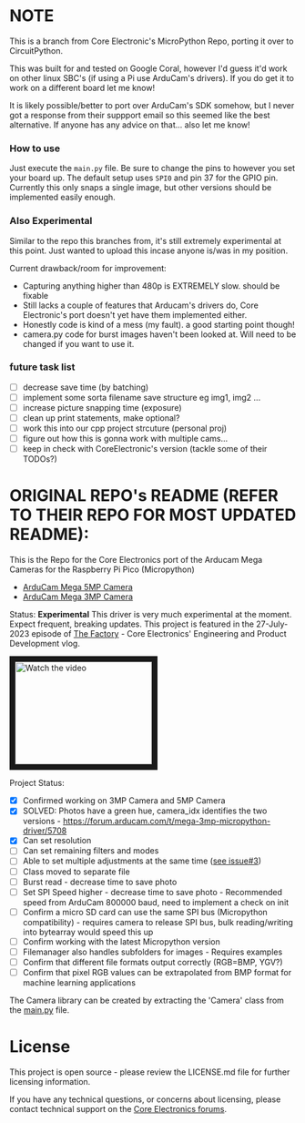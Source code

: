 # NOTE
This is a branch from Core Electronic's MicroPython Repo, porting it over to CircuitPython. 

This was built for and tested on Google Coral, however I'd guess it'd work on other linux SBC's (if using a Pi use ArduCam's drivers). If you do get it to work on a different board let me know! 

It is likely possible/better to port over ArduCam's SDK somehow, but I never got a response from their suppport email so this seemed like the best alternative. If anyone has any advice on that... also let me know!

### How to use
Just execute the `main.py` file. Be sure to change the pins to however you set your board up. The default setup uses `SPI0` and pin 37 for the GPIO pin. Currently this only snaps a single image, but other versions should be implemented easily enough.

### Also Experimental
Similar to the repo this branches from, it's still extremely experimental at this point. Just wanted to upload this incase anyone is/was in my position.

Current drawback/room for improvement:
- Capturing anything higher than 480p is EXTREMELY slow. should be fixable
- Still lacks a couple of features that Arducam's drivers do, Core Electronic's port doesn't yet have them implemented either.
- Honestly code is kind of a mess (my fault). a good starting point though!
- camera.py code for burst images haven't been looked at. Will need to be changed if you want to use it.

### future task list
- [ ] decrease save time (by batching)
- [ ] implement some sorta filename save structure eg img1, img2 ...
- [ ] increase picture snapping time (exposure)
- [ ] clean up print statements, make optional?
- [ ] work this into our cpp project strcuture (personal proj)
- [ ] figure out how this is gonna work with multiple cams...
- [ ] keep in check with CoreElectronic's version (tackle some of their TODOs?)

# ORIGINAL REPO's README (REFER TO THEIR REPO FOR MOST UPDATED README):
This is the Repo for the Core Electronics port of the Arducam Mega Cameras for the Raspberry Pi Pico (Micropython)
* [ArduCam Mega 5MP Camera](https://core-electronics.com.au/arducam-mega-5mp-camera.html)
* [ArduCam Mega 3MP Camera](https://core-electronics.com.au/arducam-mega-3mp-camera.html)

Status: **Experimental**
This driver is very much experimental at the moment. Expect frequent, breaking updates.
This project is featured in the 27-July-2023 episode of [The Factory](https://youtu.be/M_b3kmnjF9Y) - Core Electronics' Engineering and Product Development vlog.

<a href="http://www.youtube.com/watch?feature=player_embedded&v=M_b3kmnjF9Y" target="_blank">
 <img src="http://img.youtube.com/vi/M_b3kmnjF9Y/mqdefault.jpg" alt="Watch the video" width="240" height="180" border="10" />
</a>

Project Status:
- [x] Confirmed working on 3MP Camera and 5MP Camera
- [x] SOLVED: Photos have a green hue, camera_idx identifies the two versions - https://forum.arducam.com/t/mega-3mp-micropython-driver/5708
- [x] Can set resolution
- [ ] Can set remaining filters and modes
- [ ] Able to set multiple adjustments at the same time ([see issue#3](https://github.com/CoreElectronics/CE-Arducam-MicroPython/issues))
- [ ] Class moved to separate file
- [ ] Burst read - decrease time to save photo
- [ ] Set SPI Speed higher - decrease time to save photo - Recommended speed from ArduCam 800000 baud, need to implement a check on init
- [ ] Confirm a micro SD card can use the same SPI bus (Micropython compatibility) - requires camera to release SPI bus, bulk reading/writing into bytearray would speed this up
- [ ] Confirm working with the latest Micropython version
- [ ] Filemanager also handles subfolders for images - Requires examples
- [ ] Confirm that different file formats output correctly (RGB=BMP, YGV?)
- [ ] Confirm that pixel RGB values can be extrapolated from BMP format for machine learning applications

The Camera library can be created by extracting the 'Camera' class from the [main.py](https://github.com/CoreElectronics/CE-Arducam-MicroPython/blob/main/main.py) file.

# License
This project is open source - please review the LICENSE.md file for further licensing information.

If you have any technical questions, or concerns about licensing, please contact technical support on the [Core Electronics forums](https://forum.core-electronics.com.au/).
